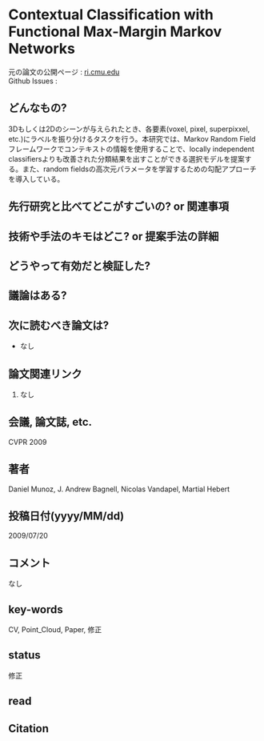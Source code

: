 # Contextual Classification with Functional Max-Margin Markov Networks

元の論文の公開ページ : [ri.cmu.edu](https://www.ri.cmu.edu/pub_files/2009/6/munoz_cvpr_09.pdf)  
Github Issues : 

## どんなもの?
3Dもしくは2Dのシーンが与えられたとき、各要素(voxel, pixel, superpixxel, etc.)にラベルを振り分けるタスクを行う。本研究では、Markov Random Fieldフレームワークでコンテキストの情報を使用することで、locally independent classifiersよりも改善された分類結果を出すことができる選択モデルを提案する。また、random fieldsの高次元パラメータを学習するための勾配アプローチを導入している。

## 先行研究と比べてどこがすごいの? or 関連事項

## 技術や手法のキモはどこ? or 提案手法の詳細

## どうやって有効だと検証した?

## 議論はある?

## 次に読むべき論文は?
- なし

## 論文関連リンク
1. なし

## 会議, 論文誌, etc.
CVPR 2009

## 著者
Daniel Munoz, J. Andrew Bagnell, Nicolas Vandapel, Martial Hebert

## 投稿日付(yyyy/MM/dd)
2009/07/20

## コメント
なし

## key-words
CV, Point_Cloud, Paper, 修正

## status
修正

## read

## Citation
